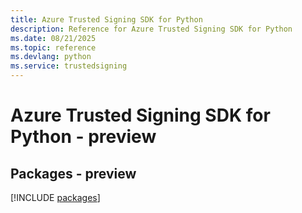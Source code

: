 ```yaml
---
title: Azure Trusted Signing SDK for Python
description: Reference for Azure Trusted Signing SDK for Python
ms.date: 08/21/2025
ms.topic: reference
ms.devlang: python
ms.service: trustedsigning
---
```

# Azure Trusted Signing SDK for Python - preview
## Packages - preview
[!INCLUDE [packages](trusted-signing-index.md)]